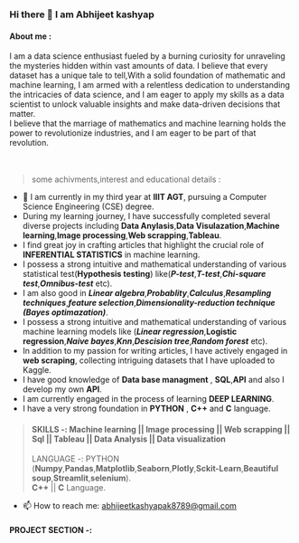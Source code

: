 ### Hi there 👋 I am Abhijeet kashyap 
#### About me :
I am a data science enthusiast fueled by a burning curiosity for unraveling the mysteries hidden within vast amounts of data. I believe that every dataset has a unique tale to tell,With a solid foundation of mathematic and machine learning, I am armed with a relentless dedication to understanding the intricacies of data science, and I am eager to apply my skills as a data scientist to unlock valuable insights and make data-driven decisions that matter.<br>
I believe that the marriage of mathematics and machine learning holds the power to revolutionize industries, and I am eager to be part of that revolution.
<br>
<br>
<br>
> some achivments,interest and educational details :
*  🔭 I am currently in my third year at **IIIT AGT**, pursuing a Computer Science Engineering (CSE) degree.
*  During my learning journey, I have successfully completed several diverse projects including **Data Anylasis**,**Data Visulazation**,**Machine learning**,**Image processing**,**Web scrapping**,**Tableau**.
* I find great joy in crafting articles that highlight the crucial role of **INFERENTIAL STATISTICS** in machine learning.
* I possess a strong intuitive and mathematical understanding of various statistical test(**Hypothesis testing**) like(***P-test***,***T-test***,***Chi-square test***,***Omnibus-test*** etc).
* I am also good in ***Linear algebra***,***Probablity***,***Calculus***,***Resampling techniques***,***feature selection***,***Dimensionality-reduction technique (Bayes optimazation)***.
* I possess a strong intuitive and mathematical understanding of various machine learning models like (***Linear regression***,**Logistic regression**,***Naive bayes***,***Knn***,***Descision tree***,***Random forest*** etc).
* In addition to my passion for writing articles, I have actively engaged in **web scraping**, collecting intriguing datasets that I have uploaded to Kaggle.<br>
* I have good knowledge of **Data base managment** , **SQL**,**API**  and also I develop my own **API**.
* I am currently engaged in the process of learning **DEEP LEARNING**.
* I have a very strong foundation in **PYTHON** , **C++** and **C** language.<br>

> #### SKILLS -: Machine learning || Image processing || Web scrapping || Sql  || Tableau || Data Analysis || Data visualization 
> LANGUAGE -: PYTHON (**Numpy**,**Pandas**,**Matplotlib**,**Seaborn**,**Plotly**,**Sckit-Learn**,**Beautiful soup**,**Streamlit**,**selenium**).<br>
               **C++** || **C** Language.
  
- 📫 How to reach me: [abhijeetkashyapak8789@gmail.com](abhijeetkashyapak8789@gmail.com)
  

#### PROJECT SECTION -:




<!--
**Abhijeetkashyap-ds87/Abhijeetkashyap-ds87** is a ✨ _special_ ✨ repository because its `README.md` (this file) appears on your GitHub profile.

Here are some ideas to get you started:
- oiergheoigheipgh
- 🔭 I’m currently working on ...
- 🌱 I’m currently learning ...
- 👯 I’m looking to collaborate on ...
- 🤔 I’m looking for help with ...
- 💬 Ask me about ...
- 📫 How to reach me: ...
- 😄 Pronouns: ...
- ⚡ Fun fact: ...
-->
